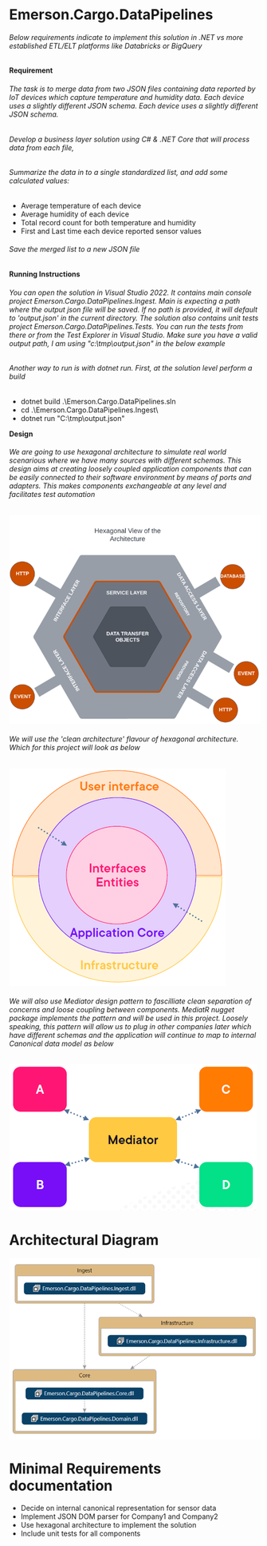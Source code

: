 # Emerson.Cargo.DataPipelines

###### Below requirements indicate to implement this solution in .NET vs more established ETL/ELT platforms like Databricks or BigQuery

**Requirement**
###### The task is to merge data from two JSON files containing data reported by IoT devices which capture temperature and humidity data. Each device uses a slightly different JSON schema. Each device uses a slightly different JSON schema.
###### Develop a business layer solution using C# & .NET Core that will process data from each file,
###### Summarize the data in to a single standardized list, and add some calculated values:
* Average temperature of each device
* Average humidity of each device
* Total record count for both temperature and humidity
* First and Last time each device reported sensor values
###### Save the merged list to a new JSON file

**Running Instructions**
###### You can open the solution in Visual Studio 2022. It contains main console project Emerson.Cargo.DataPipelines.Ingest. Main is expecting a path where the output json file will be saved. If no path is provided, it will default to 'output.json' in the current directory. The solution also contains unit tests project Emerson.Cargo.DataPipelines.Tests. You can run the tests from there or from the Test Explorer in Visual Studio. Make sure you have a valid output path, I am using "c:\tmp\output.json" in the below example
###### Another way to run is with dotnet run. First, at the solution level perform a build
* dotnet build .\Emerson.Cargo.DataPipelines.sln
* cd .\Emerson.Cargo.DataPipelines.Ingest\
* dotnet run "C:\tmp\output.json"


**Design**
###### We are going to use hexagonal architecture to simulate real world scenarious where we have many sources with different schemas. This design aims at creating loosely coupled application components that can be easily connected to their software environment by means of ports and adapters. This makes components exchangeable at any level and facilitates test automation
![Hexagonal Architecture](doc/hex-arc.png)
###### We will use the 'clean architecture' flavour of hexagonal architecture. Which for this project will look as below
![Clean Architecture](doc/clean-arc.png)
###### We will also use Mediator design pattern to fascilliate clean separation of concerns and loose coupling between components. MediatR nugget package implements the pattern and will be used in this project. Loosely speaking, this pattern will allow us to plug in other companies later which have different schemas and the application will continue to map to internal Canonical data model as below
![Med](doc/mediatr.png)

# Architectural Diagram
![Arch](doc/arc.png)

# Minimal Requirements documentation
* Decide on internal canonical representation for sensor data
* Implement JSON DOM parser for Company1 and Company2
* Use hexagonal architecture to implement the solution
* Include unit tests for all components